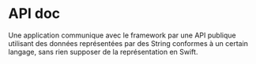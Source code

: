 #  API doc

Une application communique avec le framework par une API publique utilisant des données représentées par des String conformes à un certain langage, sans rien supposer de la représentation en Swift.

